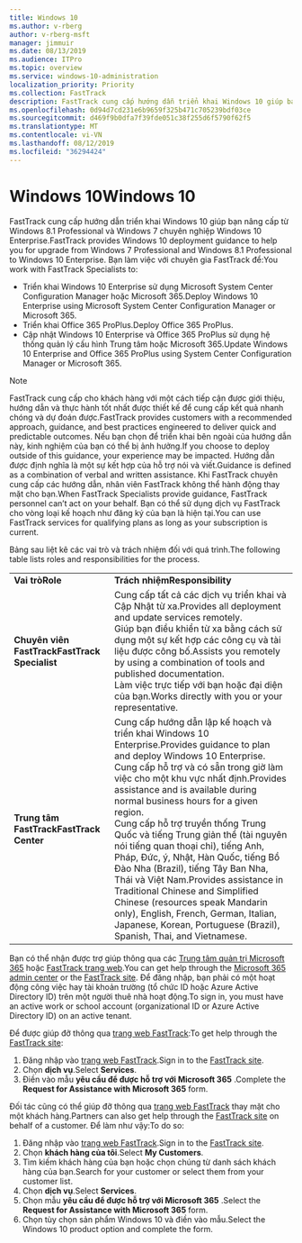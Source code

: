 ```yaml
---
title: Windows 10
ms.author: v-rberg
author: v-rberg-msft
manager: jimmuir
ms.date: 08/13/2019
ms.audience: ITPro
ms.topic: overview
ms.service: windows-10-administration
localization_priority: Priority
ms.collection: FastTrack
description: FastTrack cung cấp hướng dẫn triển khai Windows 10 giúp bạn nâng cấp từ Windows 8.1 Professional và Windows 7 chuyên nghiệp Windows 10 Enterprise.
ms.openlocfilehash: 0d94d7cd231e6b9659f325b471c705239bdf03ce
ms.sourcegitcommit: d469f9b0dfa7f39fde051c38f255d6f5790f62f5
ms.translationtype: MT
ms.contentlocale: vi-VN
ms.lasthandoff: 08/12/2019
ms.locfileid: "36294424"
---
```

# <a name="windows-10"></a><span data-ttu-id="f16cb-103">Windows 10</span><span class="sxs-lookup"><span data-stu-id="f16cb-103">Windows 10</span></span>

<span data-ttu-id="f16cb-104">FastTrack cung cấp hướng dẫn triển khai Windows 10 giúp bạn nâng cấp từ Windows 8.1 Professional và Windows 7 chuyên nghiệp Windows 10 Enterprise.</span><span class="sxs-lookup"><span data-stu-id="f16cb-104">FastTrack provides Windows 10 deployment guidance to help you for upgrade from Windows 7 Professional and Windows 8.1 Professional to Windows 10 Enterprise.</span></span> <span data-ttu-id="f16cb-105">Bạn làm việc với chuyên gia FastTrack để:</span><span class="sxs-lookup"><span data-stu-id="f16cb-105">You work with FastTrack Specialists to:</span></span>

- <span data-ttu-id="f16cb-106">Triển khai Windows 10 Enterprise sử dụng Microsoft System Center Configuration Manager hoặc Microsoft 365.</span><span class="sxs-lookup"><span data-stu-id="f16cb-106">Deploy Windows 10 Enterprise using Microsoft System Center Configuration Manager or Microsoft 365.</span></span>
- <span data-ttu-id="f16cb-107">Triển khai Office 365 ProPlus.</span><span class="sxs-lookup"><span data-stu-id="f16cb-107">Deploy Office 365 ProPlus.</span></span> 
- <span data-ttu-id="f16cb-108">Cập nhật Windows 10 Enterprise và Office 365 ProPlus sử dụng hệ thống quản lý cấu hình Trung tâm hoặc Microsoft 365.</span><span class="sxs-lookup"><span data-stu-id="f16cb-108">Update Windows 10 Enterprise and Office 365 ProPlus using System Center Configuration Manager or Microsoft 365.</span></span>
  
> [!NOTE]
> <span data-ttu-id="f16cb-109">FastTrack cung cấp cho khách hàng với một cách tiếp cận được giới thiệu, hướng dẫn và thực hành tốt nhất được thiết kế để cung cấp kết quả nhanh chóng và dự đoán được.</span><span class="sxs-lookup"><span data-stu-id="f16cb-109">FastTrack provides customers with a recommended approach, guidance, and best practices engineered to deliver quick and predictable outcomes.</span></span> <span data-ttu-id="f16cb-110">Nếu bạn chọn để triển khai bên ngoài của hướng dẫn này, kinh nghiệm của bạn có thể bị ảnh hưởng.</span><span class="sxs-lookup"><span data-stu-id="f16cb-110">If you choose to deploy outside of this guidance, your experience may be impacted.</span></span> <span data-ttu-id="f16cb-111">Hướng dẫn được định nghĩa là một sự kết hợp của hỗ trợ nói và viết.</span><span class="sxs-lookup"><span data-stu-id="f16cb-111">Guidance is defined as a combination of verbal and written assistance.</span></span> <span data-ttu-id="f16cb-112">Khi FastTrack chuyên cung cấp các hướng dẫn, nhân viên FastTrack không thể hành động thay mặt cho bạn.</span><span class="sxs-lookup"><span data-stu-id="f16cb-112">When FastTrack Specialists provide guidance, FastTrack personnel can’t act on your behalf.</span></span> <span data-ttu-id="f16cb-113">Bạn có thể sử dụng dịch vụ FastTrack cho vòng loại kế hoạch như đăng ký của bạn là hiện tại.</span><span class="sxs-lookup"><span data-stu-id="f16cb-113">You can use FastTrack services for qualifying plans as long as your subscription is current.</span></span>  
    
<span data-ttu-id="f16cb-114">Bảng sau liệt kê các vai trò và trách nhiệm đối với quá trình.</span><span class="sxs-lookup"><span data-stu-id="f16cb-114">The following table lists roles and responsibilities for the process.</span></span>

|||
|:-----|:-----|
|<span data-ttu-id="f16cb-115">**Vai trò**</span><span class="sxs-lookup"><span data-stu-id="f16cb-115">**Role**</span></span> <br/> |<span data-ttu-id="f16cb-116">**Trách nhiệm**</span><span class="sxs-lookup"><span data-stu-id="f16cb-116">**Responsibility**</span></span> <br/> |
|<span data-ttu-id="f16cb-117">**Chuyên viên FastTrack**</span><span class="sxs-lookup"><span data-stu-id="f16cb-117">**FastTrack Specialist**</span></span> <br/> |<span data-ttu-id="f16cb-118">Cung cấp tất cả các dịch vụ triển khai và Cập Nhật từ xa.</span><span class="sxs-lookup"><span data-stu-id="f16cb-118">Provides all deployment and update services remotely.</span></span>  <br/> <span data-ttu-id="f16cb-119">Giúp bạn điều khiển từ xa bằng cách sử dụng một sự kết hợp các công cụ và tài liệu được công bố.</span><span class="sxs-lookup"><span data-stu-id="f16cb-119">Assists you remotely by using a combination of tools and published documentation.</span></span> <br/> <span data-ttu-id="f16cb-120">Làm việc trực tiếp với bạn hoặc đại diện của bạn.</span><span class="sxs-lookup"><span data-stu-id="f16cb-120">Works directly with you or your representative.</span></span>|
|<span data-ttu-id="f16cb-121">**Trung tâm FastTrack**</span><span class="sxs-lookup"><span data-stu-id="f16cb-121">**FastTrack Center**</span></span>  <br/> |<span data-ttu-id="f16cb-122">Cung cấp hướng dẫn lập kế hoạch và triển khai Windows 10 Enterprise.</span><span class="sxs-lookup"><span data-stu-id="f16cb-122">Provides guidance to plan and deploy Windows 10 Enterprise.</span></span>   <br/> <span data-ttu-id="f16cb-123">Cung cấp hỗ trợ và có sẵn trong giờ làm việc cho một khu vực nhất định.</span><span class="sxs-lookup"><span data-stu-id="f16cb-123">Provides assistance and is available during normal business hours for a given region.</span></span> <br/> <span data-ttu-id="f16cb-124">Cung cấp hỗ trợ truyền thống Trung Quốc và tiếng Trung giản thể (tài nguyên nói tiếng quan thoại chỉ), tiếng Anh, Pháp, Đức, ý, Nhật, Hàn Quốc, tiếng Bồ Đào Nha (Brazil), tiếng Tây Ban Nha, Thái và Việt Nam.</span><span class="sxs-lookup"><span data-stu-id="f16cb-124">Provides assistance in Traditional Chinese and Simplified Chinese (resources speak Mandarin only), English, French, German, Italian, Japanese, Korean, Portuguese (Brazil), Spanish, Thai, and Vietnamese.</span></span>|
 
<span data-ttu-id="f16cb-125">Bạn có thể nhận được trợ giúp thông qua các [Trung tâm quản trị Microsoft 365](https://go.microsoft.com/fwlink/?linkid=2032704) hoặc [FastTrack trang web](https://go.microsoft.com/fwlink/?linkid=780698).</span><span class="sxs-lookup"><span data-stu-id="f16cb-125">You can get help through the [Microsoft 365 admin center](https://go.microsoft.com/fwlink/?linkid=2032704) or the [FastTrack site](https://go.microsoft.com/fwlink/?linkid=780698).</span></span> <span data-ttu-id="f16cb-126">Để đăng nhập, bạn phải có một hoạt động công việc hay tài khoản trường (tổ chức ID hoặc Azure Active Directory ID) trên một người thuê nhà hoạt động.</span><span class="sxs-lookup"><span data-stu-id="f16cb-126">To sign in, you must have an active work or school account (organizational ID or Azure Active Directory ID) on an active tenant.</span></span> 

<span data-ttu-id="f16cb-127">Để được giúp đỡ thông qua [trang web FastTrack](https://go.microsoft.com/fwlink/?linkid=780698):</span><span class="sxs-lookup"><span data-stu-id="f16cb-127">To get help through the [FastTrack site](https://go.microsoft.com/fwlink/?linkid=780698):</span></span> 
1.  <span data-ttu-id="f16cb-128">Đăng nhập vào [trang web FastTrack](https://go.microsoft.com/fwlink/?linkid=780698).</span><span class="sxs-lookup"><span data-stu-id="f16cb-128">Sign in to the [FastTrack site](https://go.microsoft.com/fwlink/?linkid=780698).</span></span> 
2.  <span data-ttu-id="f16cb-129">Chọn **dịch vụ**.</span><span class="sxs-lookup"><span data-stu-id="f16cb-129">Select **Services**.</span></span>
3.  <span data-ttu-id="f16cb-130">Điền vào mẫu **yêu cầu để được hỗ trợ với Microsoft 365** .</span><span class="sxs-lookup"><span data-stu-id="f16cb-130">Complete the **Request for Assistance with Microsoft 365** form.</span></span>
  
<span data-ttu-id="f16cb-131">Đối tác cũng có thể giúp đỡ thông qua [trang web FastTrack](https://go.microsoft.com/fwlink/?linkid=780698) thay mặt cho một khách hàng.</span><span class="sxs-lookup"><span data-stu-id="f16cb-131">Partners can also get help through the [FastTrack site](https://go.microsoft.com/fwlink/?linkid=780698) on behalf of a customer.</span></span> <span data-ttu-id="f16cb-132">Để làm như vậy:</span><span class="sxs-lookup"><span data-stu-id="f16cb-132">To do so:</span></span>
1.  <span data-ttu-id="f16cb-133">Đăng nhập vào [trang web FastTrack](https://go.microsoft.com/fwlink/?linkid=780698).</span><span class="sxs-lookup"><span data-stu-id="f16cb-133">Sign in to the [FastTrack site](https://go.microsoft.com/fwlink/?linkid=780698).</span></span> 
2.  <span data-ttu-id="f16cb-134">Chọn **khách hàng của tôi**.</span><span class="sxs-lookup"><span data-stu-id="f16cb-134">Select **My Customers**.</span></span>
3.  <span data-ttu-id="f16cb-135">Tìm kiếm khách hàng của bạn hoặc chọn chúng từ danh sách khách hàng của bạn.</span><span class="sxs-lookup"><span data-stu-id="f16cb-135">Search for your customer or select them from your customer list.</span></span>
4.  <span data-ttu-id="f16cb-136">Chọn **dịch vụ**.</span><span class="sxs-lookup"><span data-stu-id="f16cb-136">Select **Services**.</span></span>
5.  <span data-ttu-id="f16cb-137">Chọn mẫu **yêu cầu để được hỗ trợ với Microsoft 365** .</span><span class="sxs-lookup"><span data-stu-id="f16cb-137">Select the **Request for Assistance with Microsoft 365** form.</span></span>
6.  <span data-ttu-id="f16cb-138">Chọn tùy chọn sản phẩm Windows 10 và điền vào mẫu.</span><span class="sxs-lookup"><span data-stu-id="f16cb-138">Select the Windows 10 product option and complete the form.</span></span>
 